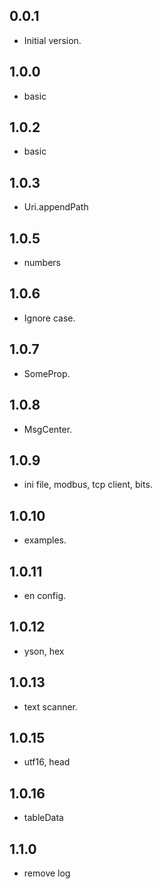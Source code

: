 ## 0.0.1

- Initial version.

## 1.0.0
* basic

## 1.0.2
* basic

## 1.0.3
* Uri.appendPath

## 1.0.5
* numbers

## 1.0.6
* Ignore case.

## 1.0.7
* SomeProp.

## 1.0.8
* MsgCenter.

## 1.0.9
* ini file, modbus, tcp client, bits.

## 1.0.10
* examples.

## 1.0.11
* en config.

## 1.0.12
* yson, hex

## 1.0.13
* text scanner.

## 1.0.15
* utf16, head
## 1.0.16
* tableData

## 1.1.0
* remove log